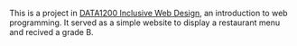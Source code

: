 This is a project in <a href="https://student.oslomet.no/en/studier/-/studieinfo/emne/DATA1200/2024/H%C3%98ST" target="_blank">DATA1200 Inclusive Web Design</a>, an introduction to web programming. It served as a simple website to display a restaurant menu and recived a grade B. 
